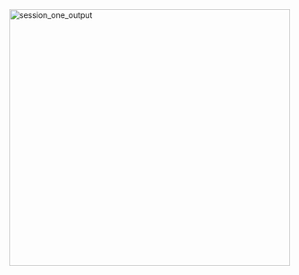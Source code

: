 <img width="503" height="460" alt="session_one_output" src="https://github.com/user-attachments/assets/a337277c-013b-42b6-b18b-bd73cbd11f02" />
